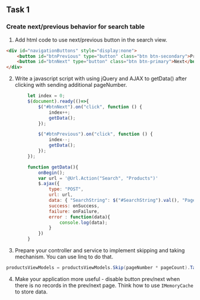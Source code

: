 ## Task 1

###  Create next/previous behavior for search table

1. Add html code to use next/previous button in the search view.

```html
<div id="navigationButtons" style="display:none">
    <button id="btnPrevious" type="button" class="btn btn-secondary">Previous</button>
    <button id="btnNext" type="button" class="btn btn-primary">Next</button>
</div>
```

2. Write a javascript script with using jQuery and AJAX to getData() after clicking with sending additional pageNumber.

```js
        let index = 0;
        $(document).ready(()=>{
            $("#btnNext").on("click", function () {
                index++;
                getData();
            });

            $("#btnPrevious").on("click", function () {
                index--;
                getData();
            });
        });

        function getData(){
            onBegin();
            var url = '@Url.Action("Search", "Products")'
            $.ajax({
                type: "POST",
                url: url,
                data: { "SearchString": $("#SearchString").val(), "PageNumber": index },
                success: onSuccess,
                failure: onFailure,
                error : function(data){
                    console.log(data);
                }
            })
        }
```

3. Prepare your controller and service to implement skipping and taking mechanism. You can use linq to do that.

```cs
productsViewModels = productsViewModels.Skip(pageNumber * pageCount).Take(pageCount).ToList();
```

4. Make your application more useful - disable button prev/next when there is no records in the prev/next page. Think how to use `IMemoryCache` to store data.
